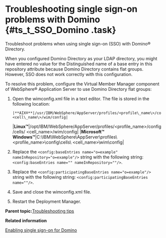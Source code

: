 # Troubleshooting single sign-on problems with Domino {#ts_t_SSO_Domino .task}

Troubleshoot problems when using single sign-on \(SSO\) with Domino® Directory.

When you configured Domino Directory as your LDAP directory, you might have entered no value for the Distinguished name of a base entry in this repository attribute because Domino Directory contains flat groups. However, SSO does not work correctly with this configuration.

To resolve this problem, configure the Virtual Member Manager component of WebSphere® Application Server to use Domino Directory flat groups:

1.  Open the wimconfig.xml file in a text editor. The file is stored in the following location:

        |**AIX®**|/usr/IBM/WebSphere/AppServer/profiles/<profile\_name\>/config/cells/ <cell\_name\>/wim/config|
    |**Linux™**|/opt/IBM/WebSphere/AppServer/profiles/<profile\_name\>/config/cells/ <cell\_name\>/wim/config|
    |**Microsoft™ Windows™**|C:\\IBM\\WebSphere\\AppServer\\profiles\\<profile\_name\>\\config\\cells\\ <cell\_name\>\\wim\\config|

2.  Replace the `<config:baseEntries name="o=example" nameInRepository="o=example"/>` string with the following string: `<config:baseEntries name="" nameInRepository=""/>`.

3.  Replace the `<config:participatingBaseEntries name="o=example"/>` string with the following string: `<config:participatingBaseEntries name=""/>`.

4.  Save and close the wimconfig.xml file.

5.  Restart the Deployment Manager.


**Parent topic:**[Troubleshooting tips](../troubleshoot/ts_c_ts_tips_overview.md)

**Related information**  


[Enabling single sign-on for Domino](../secure/t_secure_domino.md)

